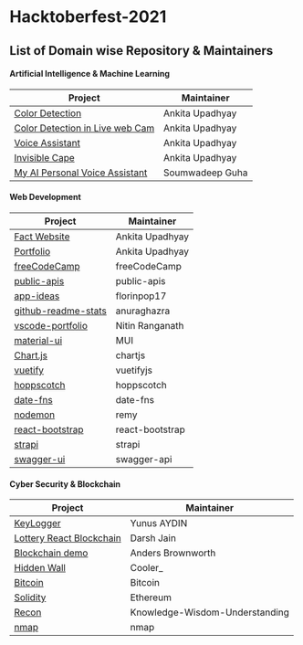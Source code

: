 # Hacktoberfest-2021
## List of Domain wise Repository & Maintainers
#### Artificial Intelligence & Machine Learning ####
Project | Maintainer
---------|-----------
[Color Detection](https://github.com/ankita2002/Color-Detection) | Ankita Upadhyay
[Color Detection in Live web Cam](https://github.com/ankita2002/Color_Detection_in_webcam) | Ankita Upadhyay
[Voice Assistant](https://github.com/ankita2002/Voice-Assistant/blob/main/Voice%20Assistant.py)| Ankita Upadhyay
[Invisible Cape](https://github.com/ankita2002/Invisible) | Ankita Upadhyay
[My AI Personal Voice Assistant](https://github.com/soumwadeep/My-AI-Personal-Voice-Assistant) | Soumwadeep Guha

#### Web Development ####
Project | Maintainer
--------|-------------
[Fact Website](https://github.com/ankita2002/Facts-you-don-t-know-about-Ariana-Grande-wed-dev--practice-) | Ankita Upadhyay
[Portfolio](https://github.com/ankita2002/Resume-using-bootstap) | Ankita Upadhyay
[freeCodeCamp](https://github.com/freeCodeCamp/freeCodeCamp) | freeCodeCamp
[public-apis](https://github.com/public-apis/public-apis) | public-apis
[app-ideas](https://github.com/florinpop17/app-ideas) | florinpop17
[github-readme-stats](https://github.com/anuraghazra/github-readme-stats) | anuraghazra
[vscode-portfolio](https://github.com/itsnitinr/vscode-portfolio) | Nitin Ranganath
[material-ui](https://github.com/mui-org/material-ui) | MUI
[Chart.js](https://github.com/chartjs/Chart.js) | chartjs
[vuetify](https://github.com/vuetifyjs/vuetify) | vuetifyjs
[hoppscotch](https://github.com/hoppscotch/hoppscotch) | hoppscotch
[date-fns](https://github.com/date-fns/date-fns) | date-fns
[nodemon](https://github.com/remy/nodemon) | remy
[react-bootstrap](https://github.com/react-bootstrap/react-bootstrap) | react-bootstrap
[strapi](https://github.com/strapi/strapi) | strapi
[swagger-ui](https://github.com/swagger-api/swagger-ui) | swagger-api

#### Cyber Security & Blockchain ####
Project | Maintainer 
--------|------------
[KeyLogger](https://github.com/aydinnyunus/Keylogger0) | Yunus AYDIN
[Lottery React Blockchain](https://github.com/darshjain/lottery-react-blockchain) | Darsh Jain
[Blockchain demo](https://github.com/anders94/blockchain-demo) | Anders Brownworth
[Hidden Wall](https://github.com/CoolerVoid/HiddenWall) | Cooler_
[Bitcoin](https://github.com/bitcoin/bitcoin) | Bitcoin
[Solidity](https://github.com/ethereum/solidity) | Ethereum
[Recon](https://github.com/Knowledge-Wisdom-Understanding/recon) | Knowledge-Wisdom-Understanding
[nmap](https://github.com/nmap/nmap) | nmap

